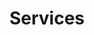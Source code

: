 ---
layout: grid
title: Services
show_collection: services
description: >
  Découvrez mes services en graphisme, conception et réalisation de projets print, web et digitaux.
  Que vous ayez besoin d'un logo, d'une affiche, d'un site web, d'une illustration ou d'autres projets de design, je suis là pour vous aider à atteindre vos objectifs.

  Avec une expertise étendue dans le domaine du développement web/mobile, je suis un professionnel pluridisciplinaire capable de créer des solutions digitales complètes.
no_groups: true
---